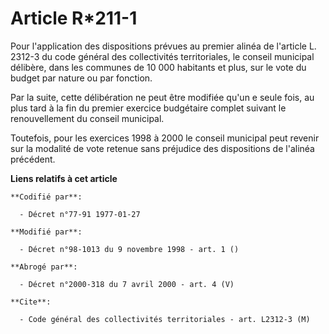 # Article R*211-1

Pour l'application des dispositions prévues au premier alinéa de l'article L. 2312-3 du code général des collectivités
territoriales, le conseil municipal délibère, dans les communes de 10 000 habitants et plus, sur le vote du budget par nature
ou par fonction.

Par la suite, cette délibération ne peut être modifiée qu'un     e seule fois, au plus tard à la fin du premier exercice
budgétaire complet suivant le renouvellement du conseil municipal.

Toutefois, pour les exercices 1998 à 2000 le conseil municipal peut revenir sur la modalité de vote retenue sans préjudice
des dispositions de l'alinéa précédent.

**Liens relatifs à cet article**

	**Codifié par**:

	  - Décret n°77-91 1977-01-27

	**Modifié par**:

	  - Décret n°98-1013 du 9 novembre 1998 - art. 1 ()

	**Abrogé par**:

	  - Décret n°2000-318 du 7 avril 2000 - art. 4 (V)

	**Cite**:

	  - Code général des collectivités territoriales - art. L2312-3 (M)
